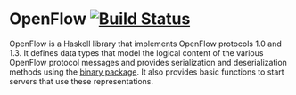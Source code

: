 # OpenFlow [![Build Status](https://travis-ci.org/AndreasVoellmy/openflow.svg)](https://travis-ci.org/AndreasVoellmy/openflow)

OpenFlow is a Haskell library that implements OpenFlow protocols 1.0 and 1.3. It defines data types that model the logical content of the various OpenFlow protocol messages and provides serialization and deserialization methods using the [binary package](http://hackage.haskell.org/package/binary). It also provides basic functions to start servers that use these representations. 
